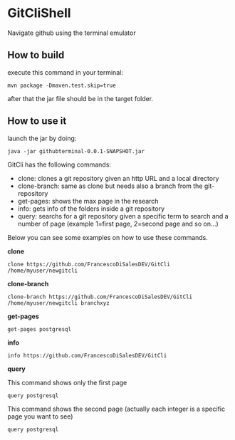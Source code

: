 # GitCliShell

Navigate github using the terminal emulator

## How to build
execute this command in your terminal:
 ``` 
mvn package -Dmaven.test.skip=true
 
 ```
after that the jar file should be in the target folder.

## How to use it

launch the jar by doing:
 ``` 
java -jar githubterminal-0.0.1-SNAPSHOT.jar 
 
 ```

GitCli has the following commands:
 - clone: clones a git repository given an http URL and a local directory
 - clone-branch: same as clone but needs also a branch from the git-repository 
 - get-pages: shows the max page in the research
 - info: gets info of the folders inside a git repository
 - query: searchs for a git repository given a specific term to search and a number of page (example 1=first page, 2=second page and so on...)
 
 Below you can see some examples on how to use these commands.
 
 **clone**
 
 ``` 
 clone https://github.com/FrancescoDiSalesDEV/GitCli /home/myuser/newgitcli
 
 ```
  **clone-branch**
 
 ``` 
 clone-branch https://github.com/FrancescoDiSalesDEV/GitCli /home/myuser/newgitcli branchxyz 
 
 ```
  **get-pages**
 
 ``` 
 get-pages postgresql
 
 ```
 
  **info**
 
 ``` 
 info https://github.com/FrancescoDiSalesDEV/GitCli 
 
 ```
 
  **query**
  
 This command shows only the first page
 ``` 
query postgresql 
 
 ```
 This command shows the second page (actually each integer is a specific page you want to see)
 
 ``` 
query postgresql 
 
 ```
